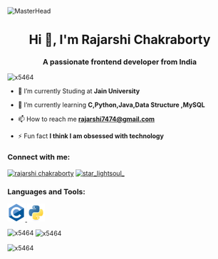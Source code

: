 ![MasterHead](https://media1.giphy.com/media/v1.Y2lkPTc5MGI3NjExNWNjdHV2em15bnR4dXdjYWl2azNwYjA5ODljaXA4ZzR5M3I5aWZiOCZlcD12MV9pbnRlcm5hbF9naWZfYnlfaWQmY3Q9Zw/bJ4TVNYNUympPgcpem/giphy.webp)
<h1 align="center">Hi 👋, I'm Rajarshi Chakraborty</h1>
<h3 align="center">A passionate frontend developer from India</h3>
<p align="left"> <img src="https://komarev.com/ghpvc/?username=x5464&label=Profile%20views&color=0e75b6&style=flat" alt="x5464" /> </p>

- 🔭 I’m currently Studing at **Jain University**

- 🌱 I’m currently learning **C,Python,Java,Data Structure ,MySQL**

- 📫 How to reach me **rajarshi7474@gmail.com**

- ⚡ Fun fact **I think I am obsessed with technology**

<h3 align="left">Connect with me:</h3>
<p align="left">
<a href="https://linkedin.com/in/rajarshi chakraborty" target="blank"><img align="center" src="https://raw.githubusercontent.com/rahuldkjain/github-profile-readme-generator/master/src/images/icons/Social/linked-in-alt.svg" alt="rajarshi chakraborty" height="30" width="40" /></a>
<a href="https://instagram.com/star_lightsoul_" target="blank"><img align="center" src="https://raw.githubusercontent.com/rahuldkjain/github-profile-readme-generator/master/src/images/icons/Social/instagram.svg" alt="star_lightsoul_" height="30" width="40" /></a>
</p>

<h3 align="left">Languages and Tools:</h3>
<p align="left"> <a href="https://www.cprogramming.com/" target="_blank" rel="noreferrer"> <img src="https://raw.githubusercontent.com/devicons/devicon/master/icons/c/c-original.svg" alt="c" width="40" height="40"/> </a> <a href="https://www.python.org" target="_blank" rel="noreferrer"> <img src="https://raw.githubusercontent.com/devicons/devicon/master/icons/python/python-original.svg" alt="python" width="40" height="40"/> </a> </p>

<p><img align="left" src="https://github-readme-stats.vercel.app/api/top-langs?username=x5464&show_icons=true&locale=en&layout=compact" alt="x5464" /></p>

<p>&nbsp;<img align="center" src="https://github-readme-stats.vercel.app/api?username=x5464&show_icons=true&locale=en" alt="x5464" /></p>

<p><img align="center" src="https://github-readme-streak-stats.herokuapp.com/?user=x5464&" alt="x5464" /></p>
